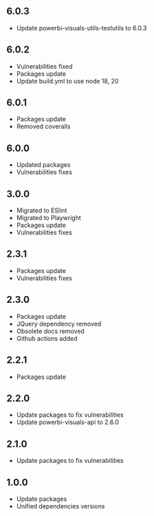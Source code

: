 ## 6.0.3
* Update powerbi-visuals-utils-testutils to 6.0.3

## 6.0.2
* Vulnerabilities fixed
* Packages update
* Update build.yml to use node 18, 20

## 6.0.1
* Packages update
* Removed coveralls

## 6.0.0
* Updated packages
* Vulnerabilities fixes

## 3.0.0
* Migrated to ESlint
* Migrated to Playwright
* Packages update
* Vulnerabilities fixes

## 2.3.1
* Packages update
* Vulnerabilities fixes

## 2.3.0
* Packages update
* JQuery dependency removed
* Obsolete docs removed
* Github actions added

## 2.2.1
* Packages update

## 2.2.0
* Update packages to fix vulnerabilities
* Update powerbi-visuals-api to 2.6.0

## 2.1.0
* Update packages to fix vulnerabilities

## 1.0.0
* Update packages
* Unified dependencies versions
